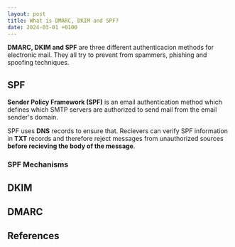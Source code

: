 ```yaml
---
layout: post
title: What is DMARC, DKIM and SPF?
date: 2024-03-01 +0100
---
```


**DMARC, DKIM and SPF** are three different authenticacion methods for electronic mail. They all try to prevent from spammers, phishing and spoofing techniques.


## SPF
**Sender Policy Framework (SPF)** is an email authentication method which defines which SMTP servers are authorized to send mail from the email sender's domain.  

SPF uses **DNS** records to ensure that. Recievers can verify SPF information in **TXT** records and therefore reject messages from unauthorized sources **before recieving the body of the message**.  

### SPF Mechanisms
## DKIM

## DMARC

## References
